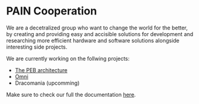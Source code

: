 # PAIN Cooperation

We are a decetralized group who want to change the world for the better, by creating and providing easy and accisible solutions for development and researching more efficient hardware and software solutions alongside interesting side projects.

We are currently working on the follwing projects:
- [The PEB architecture](https://github.com/paincooperation/docs/peb.md)
- [Omni](https://github.com/paincooperation/docs/omni.md)
- Dracomania (upcomming)

Make sure to check our full the documentation [here](https://github.com/paincooperation/docs).
